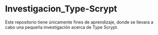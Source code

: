 # Investigacion_Type-Scrypt
Este repositorio tiene únicamente fines de aprendizaje, donde se llevara a cabo una pequeña investigación acerca de Type Scrypt.
